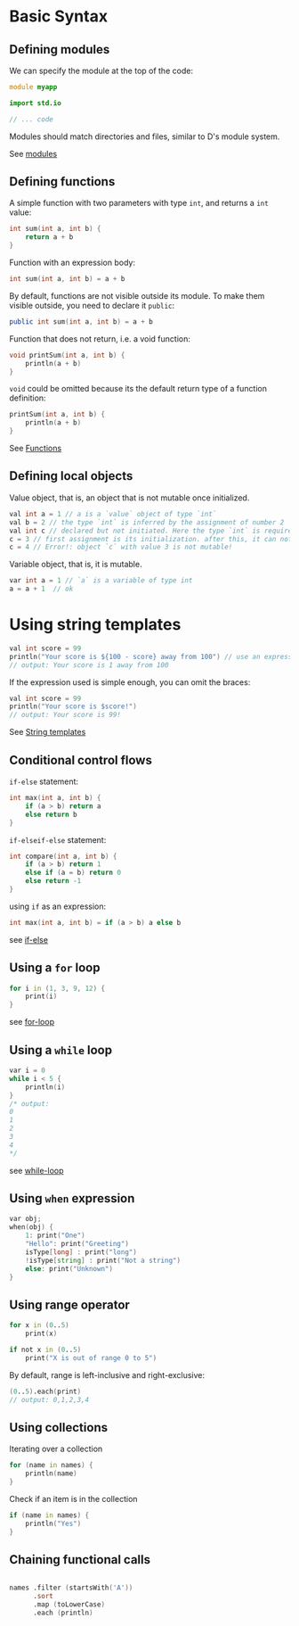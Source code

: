 # Basic Syntax

## Defining modules

We can specify the module at the top of the code:

```d
module myapp

import std.io

// ... code
```

Modules should match directories and files, similar to D's module system.

See [modules](modules.md)

## Defining functions

A simple function with two parameters with type `int`, and returns a `int` value:

```d
int sum(int a, int b) {
	return a + b
}
```

Function with an expression body:

```d
int sum(int a, int b) = a + b
```

By default, functions are not visible outside its module. 
To make them visible outside, you need to declare it `public`:

```d
public int sum(int a, int b) = a + b
```

Function that does not return, i.e. a void function:

```d
void printSum(int a, int b) {
	println(a + b)
}
```

`void` could be omitted because its the default return type of a function definition:

```d
printSum(int a, int b) {
	println(a + b)
}
```

See [Functions](functions.md)


## Defining local objects

Value object, that is, an object that is not mutable once initialized.

```d
val int a = 1 // a is a `value` object of type `int`
val b = 2 // the type `int` is inferred by the assignment of number 2
val int c // declared but not initiated. Here the type `int` is required because there is no value to infer
c = 3 // first assignment is its initialization. after this, it can not be modified
c = 4 // Error!: object `c` with value 3 is not mutable!
```

Variable object, that is, it is mutable.

```d
var int a = 1 // `a` is a variable of type int
a = a + 1  // ok
```

# Using string templates

```d
val int score = 99
println("Your score is ${100 - score} away from 100") // use an expression in `${..}` inline block.
// output: Your score is 1 away from 100
```

If the expression used is simple enough, you can omit the braces:

```d
val int score = 99
println("Your score is $score!")
// output: Your score is 99!
```

See [String templates](string-templates.md)

## Conditional control flows

`if-else` statement:

```d
int max(int a, int b) {
	if (a > b) return a
	else return b
}
```

`if-elseif-else` statement:

```d
int compare(int a, int b) {
	if (a > b) return 1
	else if (a = b) return 0
	else return -1
}
```

using `if` as an expression:

```d
int max(int a, int b) = if (a > b) a else b
```

see [if-else](if-else.md)


## Using a `for` loop

```d
for i in (1, 3, 9, 12) {
	print(i)
}
```

see [for-loop](control-flow.md#for-loop)

## Using a `while` loop

```d
var i = 0
while i < 5 {
	println(i)
}
/* output: 
0
1
2
3
4
*/
```

see [while-loop](while-loop.md)

## Using `when` expression

```d
var obj;
when(obj) {
	1: print("One")
	"Hello": print("Greeting")
	isType[long] : print("long")
	!isType[string] : print("Not a string")
	else: print("Unknown")
}
```

## Using range operator

```d
for x in (0..5)
	print(x)

if not x in (0..5)
	print("X is out of range 0 to 5")
```

By default, range is left-inclusive and right-exclusive:

```d
(0..5).each(print)
// output: 0,1,2,3,4
```

## Using collections

Iterating over a collection

```d
for (name in names) {
	println(name)
}
```

Check if an item is in the collection

```d
if (name in names) {
	println("Yes")
}
```

## Chaining functional calls

```d

names .filter (startsWith('A'))
      .sort
      .map (toLowerCase)
      .each (println) 

```
